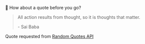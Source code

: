 📣 How about a quote before you go?

> All action results from thought, so it is thoughts that matter.
>
> <p>- Sai Baba</p>

Quote requested from [Random Quotes API](https://github.com/lukePeavey/quotable)
